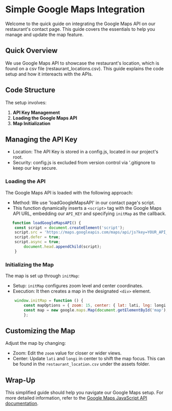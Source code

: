 # Simple Google Maps Integration

Welcome to the quick guide on integrating the Google Maps API on our restaurant's contact page. This guide covers the essentials to help you manage and update the map feature. 

## Quick Overview

We use Google Maps API to showcase the restaurant's location, which is found on a csv file (restaurant_locations.csv). This guide explains the code setup and how it intereacts with the APIs. 

## Code Structure

The setup involves:

1.  **API Key Management**
2.  **Loading the Google Maps API**
3.  **Map Initialization**

## Managing the API Key
- Location: The API Key is stored in a config.js, located in our project's root.
- Security: config.js is excluded from version control via '.gitignore to keep our key secure.

### Loading the API

The Google Maps API is loaded with the following approach:

- Method: We use 'loadGoogleMapsAPI' in our contact page's script.
- This function dynamically inserts a `<script>` tag with the Google Maps API URL, embedding our `API_KEY` and specifying `initMap` as the callback.

```javascript
   function loadGoogleMapsAPI() {
   	const script = document.createElement('script');
   	script.src = 'https://maps.googleapis.com/maps/api/js?key=YOUR_API_KEY&callback=initMap';
   	script.defer = true;
   	script.async = true;
    	document.head.appendChild(script); 
	}
```	

### Initializing the Map

The map is set up through `initMap`:

- Setup: `initMap` configures zoom level and center coordinates. 
- Execution: It then creates a map in the designated `<div>` element.
```javascript
    window.initMap = function () {
	    const mapOptions = { zoom: 15, center: { lat: lati, lng: longi }};
	    const map = new google.maps.Map(document.getElementById('map'), mapOptions); 
	    };
```	        
	
## Customizing the Map

Adjust the map by changing:
- Zoom: Edit the `zoom` value for closer or wider views.
- Center: Update `lati` and `longi` in center to shift the map focus. This can be found in the `restaurant_location.csv` under the assets folder.

## Wrap-Up

This simplified guide should help you navigate our Google Maps setup. For more detailed information, refer to the [Google Maps JavaScript API documentation](https://developers.google.com/maps/documentation/javascript).